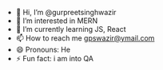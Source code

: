 - 👋 Hi, I’m @gurpreetsinghwazir
- 👀 I’m interested in MERN 
- 🌱 I’m currently learning JS, React
- 📫 How to reach me gpswazir@ymail.com
- 😄 Pronouns: He
- ⚡ Fun fact: i am into QA

<!---
gurpreetsinghwazir/gurpreetsinghwazir is a ✨ special ✨ repository because its `README.md` (this file) appears on your GitHub profile.
You can click the Preview link to take a look at your changes.
--->

